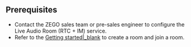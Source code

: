 ## Prerequisites
 

- Contact the ZEGO sales team or pre-sales engineer to configure the Live Audio Room (RTC + IM) service.
- Refer to the [Getting started\|_blank](!TalkingRoom-Implementation_process/Implementation_process) to create a room and join a room.



